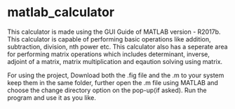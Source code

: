 # matlab_calculator

This calculator is made using the GUI Guide of MATLAB version - R2017b.
This calculator is capable of performing basic operations like addition, subtraction, division, nth power etc.
This calculator also has a seperate area for performing matrix operations which includes determinant, inverse, adjoint of a matrix,
matrix multiplication and eqaution solving using matrix. 


For using the project, Download both the .fig file and the .m to your system keep them in the same folder, further open the .m file using MATLAB and choose the change directory option on the pop-up(if asked). Run the program and use it as you like. 
